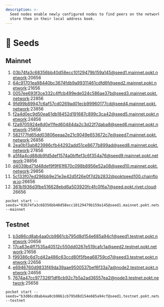 ```yaml
---
description: >-
  Seed nodes enable newly configured nodes to find peers on the network and
  store them in their local address book.
---
```


# 🌱 Seeds

## Mainnet

1. 03b74fa3c68356bb40d58ecc10129479b159a145@seed1.mainnet.pokt.network:20656
2. 64c91701ea98440bc3674fdb9a99311461cdfd6f@seed2.mainnet.pokt.network:21656
3. 0057ee693f3ce332c4ffcb499ede024c586ae37b@seed3.mainnet.pokt.network:22856
4. 9fd99b89947c6af57cd0269ad01ecb99960177cd@seed4.mainnet.pokt.network:23856
5. f2a4d0ec9d50ea61db18452d191687c899c3ca42@seed5.mainnet.pokt.network:24856
6. f2a9705924e8d0e11fed60484da2c3d22f7daba8@seed6.mainnet.pokt.network:25856
7. 582177fd65dd03806eeaa2e21c9049e653672c7e@seed7.mainnet.pokt.network:26856
8. 2ea0b13ab823986cfb44292add51ce8677b899ad@seed8.mainnet.pokt.network:27856
9. a5f4a4cd88db9fd5def1574a0bffef3c6f354a76@seed9.mainnet.pokt.network:28856
10. d4039bd71d48def9f9f61f670c098b8956e52a08@seed10.mainnet.pokt.network:29856
11. 5c133f07ed296bb9e21e3e42d5f26e0f7d2b2832@poktseed100.chainflow.io:26656
12. 361b1936d3fbe516628ebd6a503920fc4fc0f6a7@seed.pokt.rivet.cloud:26656

```
pocket start --seeds="03b74fa3c68356bb40d58ecc10129479b159a145@seed1.mainnet.pokt.network:20656,64c91701ea98440bc3674fdb9a99311461cdfd6f@seed2.mainnet.pokt.network:21656,0057ee693f3ce332c4ffcb499ede024c586ae37b@seed3.mainnet.pokt.network:22856,9fd99b89947c6af57cd0269ad01ecb99960177cd@seed4.mainnet.pokt.network:23856,f2a4d0ec9d50ea61db18452d191687c899c3ca42@seed5.mainnet.pokt.network:24856,f2a9705924e8d0e11fed60484da2c3d22f7daba8@seed6.mainnet.pokt.network:25856,582177fd65dd03806eeaa2e21c9049e653672c7e@seed7.mainnet.pokt.network:26856,2ea0b13ab823986cfb44292add51ce8677b899ad@seed8.mainnet.pokt.network:27856,a5f4a4cd88db9fd5def1574a0bffef3c6f354a76@seed9.mainnet.pokt.network:28856,d4039bd71d48def9f9f61f670c098b8956e52a08@seed10.mainnet.pokt.network:29856,5c133f07ed296bb9e21e3e42d5f26e0f7d2b2832@poktseed100.chainflow.io:26656,361b1936d3fbe516628ebd6a503920fc4fc0f6a7@seed.pokt.rivet.cloud:26656" --mainnet
```

## Testnet

1. b3d86cd8ab4aa0cb9861cb795d8d154e685a94cf@seed1.testnet.pokt.network:20656
2. 17ca63e4ff7535a40512c550dd0267e519cafc1a@seed2.testnet.pokt.network:21656
3. f99386c6d7cd42a486c63ccd80f5fbea68759cd7@seed3.testnet.pokt.network:22656
4. e6946760d9833f49da39aae9500537bef6f33a7a@node2.testnet.pokt.network:24656
5. 7674a47cc977326f1df6cb92c7b5a2ad36557ea2@node3.testnet.pokt.network:25656

```
pocket start --seeds="b3d86cd8ab4aa0cb9861cb795d8d154e685a94cf@seed1.testnet.pokt.network:20656,17ca63e4ff7535a40512c550dd0267e519cafc1a@seed2.testnet.pokt.network:21656,f99386c6d7cd42a486c63ccd80f5fbea68759cd7@seed3.testnet.pokt.network:22656,e6946760d9833f49da39aae9500537bef6f33a7a@node2.testnet.pokt.network:24656,7674a47cc977326f1df6cb92c7b5a2ad36557ea2@node3.testnet.pokt.network:25656" --testnet
```
